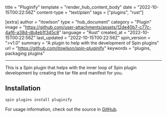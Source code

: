 title = "Pluginify"
template = "render_hub_content_body"
date = "2022-10-15T00:22:56Z"
content-type = "text/plain"
tags = ["plugins", "rust"]

[extra]
author = "itowlson"
type = "hub_document"
category = "Plugin"
image = "https://github.com/user-attachments/assets/12de40b7-c77c-4af6-a38d-db4eb1f345c8"
language = "Rust"
created_at = "2022-10-15T00:22:56Z"
last_updated = "2022-10-15T00:22:56Z"
spin_version = ">v1.0"
summary = "A plugin to help with the development of Spin plugins"
url = "https://github.com/itowlson/spin-pluginify"
keywords = "plugins, packaging plugins"

---

This is a Spin plugin that helps with the inner loop of Spin plugin development by creating the tar file and manifest for you.

## Installation

```bash
spin plugins install pluginify
```

For usage information, check out the source in [GitHub](https://github.com/itowlson/spin-pluginify).

